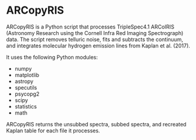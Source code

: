 # ARCopyRIS

ARCopyRIS is a Python script that processes TripleSpec4.1 ARCoIRIS (Astronomy Research using the Cornell Infra Red Imaging Spectrograph) data. The script removes telluric noise, fits and subtracts the continuum, and integrates molecular hydrogen emission lines from Kaplan et al. (2017).

It uses the following Python modules:

  * numpy
  * matplotlib
  * astropy
  * specutils
  * psycopg2
  * scipy
  * statistics
  * math

ARCopyRIS returns the unsubbed spectra, subbed spectra, and recreated Kaplan table for each file it processes.
